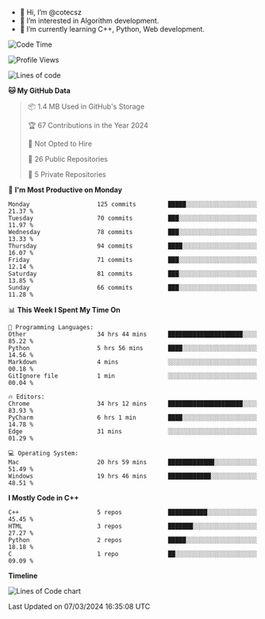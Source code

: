 - 👋 Hi, I’m @cotecsz
- 👀 I’m interested in Algorithm development.
- 🌱 I’m currently learning C++, Python, Web development.

<!---
cotecsz/cotecsz is a ✨ special ✨ repository because its `README.md` (this file) appears on your GitHub profile.
You can click the Preview link to take a look at your changes.
--->

<!--START_SECTION:waka-->
![Code Time](http://img.shields.io/badge/Code%20Time-595%20hrs%2013%20mins-blue)

![Profile Views](http://img.shields.io/badge/Profile%20Views-0-blue)

![Lines of code](https://img.shields.io/badge/From%20Hello%20World%20I%27ve%20Written-1.2%20million%20lines%20of%20code-blue)

**🐱 My GitHub Data** 

> 📦 1.4 MB Used in GitHub's Storage 
 > 
> 🏆 67 Contributions in the Year 2024
 > 
> 🚫 Not Opted to Hire
 > 
> 📜 26 Public Repositories 
 > 
> 🔑 5 Private Repositories 
 > 
📅 **I'm Most Productive on Monday** 

```text
Monday                   125 commits         █████░░░░░░░░░░░░░░░░░░░░   21.37 % 
Tuesday                  70 commits          ███░░░░░░░░░░░░░░░░░░░░░░   11.97 % 
Wednesday                78 commits          ███░░░░░░░░░░░░░░░░░░░░░░   13.33 % 
Thursday                 94 commits          ████░░░░░░░░░░░░░░░░░░░░░   16.07 % 
Friday                   71 commits          ███░░░░░░░░░░░░░░░░░░░░░░   12.14 % 
Saturday                 81 commits          ███░░░░░░░░░░░░░░░░░░░░░░   13.85 % 
Sunday                   66 commits          ███░░░░░░░░░░░░░░░░░░░░░░   11.28 % 
```


📊 **This Week I Spent My Time On** 

```text
💬 Programming Languages: 
Other                    34 hrs 44 mins      █████████████████████░░░░   85.22 % 
Python                   5 hrs 56 mins       ████░░░░░░░░░░░░░░░░░░░░░   14.56 % 
Markdown                 4 mins              ░░░░░░░░░░░░░░░░░░░░░░░░░   00.18 % 
GitIgnore file           1 min               ░░░░░░░░░░░░░░░░░░░░░░░░░   00.04 % 

🔥 Editors: 
Chrome                   34 hrs 12 mins      █████████████████████░░░░   83.93 % 
PyCharm                  6 hrs 1 min         ████░░░░░░░░░░░░░░░░░░░░░   14.78 % 
Edge                     31 mins             ░░░░░░░░░░░░░░░░░░░░░░░░░   01.29 % 

💻 Operating System: 
Mac                      20 hrs 59 mins      █████████████░░░░░░░░░░░░   51.49 % 
Windows                  19 hrs 46 mins      ████████████░░░░░░░░░░░░░   48.51 % 
```

**I Mostly Code in C++** 

```text
C++                      5 repos             ███████████░░░░░░░░░░░░░░   45.45 % 
HTML                     3 repos             ███████░░░░░░░░░░░░░░░░░░   27.27 % 
Python                   2 repos             █████░░░░░░░░░░░░░░░░░░░░   18.18 % 
C                        1 repo              ██░░░░░░░░░░░░░░░░░░░░░░░   09.09 % 
```



**Timeline**

![Lines of Code chart](https://raw.githubusercontent.com/cotecsz/cotecsz/master/assets/bar_graph.png)


 Last Updated on 07/03/2024 16:35:08 UTC
<!--END_SECTION:waka-->
